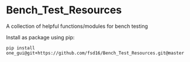 # Bench_Test_Resources
A collection of helpful functions/modules for bench testing

Install as package using pip:

    pip install one_gui@git+https://github.com/fsd16/Bench_Test_Resources.git@master